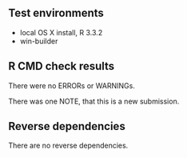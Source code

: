 ## Test environments

* local OS X install, R 3.3.2
* win-builder

## R CMD check results

There were no ERRORs or WARNINGs.

There was one NOTE, that this is a new submission.

## Reverse dependencies

There are no reverse dependencies.

